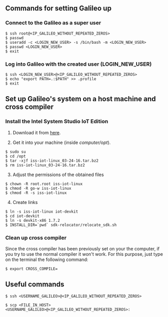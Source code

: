 
## Commands for setting Galileo up

### Connect to the Galileo as a super user

```
$ ssh root@<IP_GALILEO_WITHOUT_REPEATED_ZEROS>
$ passwd
$ useradd -c <LOGIN_NEW_USER> -s /bin/bash -m <LOGIN_NEW_USER>
$ passwd <LOGIN_NEW_USER>
$ exit
```

### Log into Galileo with the created user (LOGIN_NEW_USER)

```
$ ssh <LOGIN_NEW_USER>@<IP_GALILEO_WITHOUT_REPEATED_ZEROS>
$ echo "export PATH=.:$PATH" >> .profile
$ exit
```

## Set up Galileo's system on a host machine and cross compiler

### Install the Intel System Studio IoT Edition

1.  Download it from [here](https://moodle.ece.ufrgs.br/mod/url/view.php?id=676).

2.  Get it into your machine (inside *computer/opt*).

```
$ sudo su
$ cd /opt
$ tar -xjf iss-iot-linux_03-24-16.tar.bz2
$ rm iss-iot-linux_03-24-16.tar.bz2
```

3.  Adjust the permissions of the obtained files

```
$ chown -R root.root iss-iot-linux
$ chmod -R go-w iss-iot-linux
$ chmod -R -s iss-iot-linux
```

4.  Create links

```
$ ln -s iss-iot-linux iot-devkit
$ cd iot-devkit
$ ln -s devkit-x86 1.7.2
$ INSTALL_DIR=`pwd` sdk-relocator/relocate_sdk.sh
```

### Clean up cross compiler

Since the cross compiler has been previously set on your the computer, if you try to use the normal compiler it won't work. For this purpose, just type on the terminal the following command:

```
$ export CROSS_COMPILE=

```

## Useful commands

```
$ ssh <USERNAME_GALILEO>@<IP_GALILEO_WITHOUT_REPEATED_ZEROS>

```
```
$ scp <FILE_IN_HOST> <USERNAME_GALILEO>@<IP_GALILEO_WITHOUT_REPEATED_ZEROS>:

```






